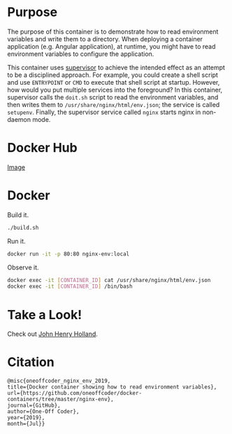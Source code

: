 # Purpose

The purpose of this container is to demonstrate how to read environment variables and write them to a directory. When deploying a container application (e.g. Angular application), at runtime, you might have to read environment variables to configure the application.

This container uses [supervisor](http://supervisord.org/) to achieve the intended effect as an attempt to be a disciplined approach. For example, you could create a shell script and use `ENTRYPOINT` or `CMD` to execute that shell script at startup. However, how would you put multiple services into the foreground? In this container, supervisor calls the `doit.sh` script to read the environment variables, and then writes them to `/usr/share/nginx/html/env.json`; the service is called `setupenv`. Finally, the supervisor service called `nginx` starts nginx in non-daemon mode.

# Docker Hub

[Image](https://hub.docker.com/r/oneoffcoder/nginx-env)

# Docker

Build it.

```bash
./build.sh
```

Run it.

```bash
docker run -it -p 80:80 nginx-env:local
```

Observe it.

```bash
docker exec -it [CONTAINER_ID] cat /usr/share/nginx/html/env.json
docker exec -it [CONTAINER_ID] /bin/bash
```

# Take a Look!

Check out [John Henry Holland](https://en.wikipedia.org/wiki/John_Henry_Holland).

# Citation

```
@misc{oneoffcoder_nginx_env_2019, 
title={Docker container showing how to read environment variables}, 
url={https://github.com/oneoffcoder/docker-containers/tree/master/nginx-env}, 
journal={GitHub},
author={One-Off Coder}, 
year={2019}, 
month={Jul}}
```
